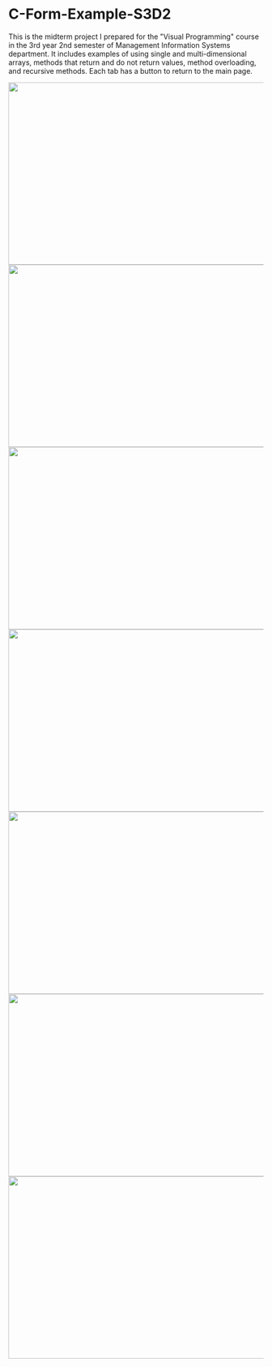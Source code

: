 # C-Form-Example-S3D2
This is the midterm project I prepared for the "Visual Programming" course in the 3rd year 2nd semester of Management Information Systems department. It includes examples of using single and multi-dimensional arrays, methods that return and do not return values, method overloading, and recursive methods. Each tab has a button to return to the main page.

<img src="https://user-images.githubusercontent.com/80430560/231911754-9f33f434-286b-4d4f-b832-326fcc8f458e.jpg" width="640" height="360">
<img src="https://user-images.githubusercontent.com/80430560/231911757-802b9f71-d1bd-4110-b5f5-77d90887e952.jpg" width="640" height="360">
<img src="https://user-images.githubusercontent.com/80430560/231911759-d6d03aa2-fb59-4774-831e-92d283160c7f.jpg" width="640" height="360">
<img src="https://user-images.githubusercontent.com/80430560/231911760-caf9c3e5-95a9-4902-bb3f-6f60d05c6a96.jpg" width="640" height="360">
<img src="https://user-images.githubusercontent.com/80430560/231911761-b3246a45-2023-4f54-88a0-09a68b0554bd.jpg" width="640" height="360">
<img src="https://user-images.githubusercontent.com/80430560/231911763-68f04c34-a3cc-4d27-99ef-8ada585b0a2c.jpg" width="640" height="360">
<img src="https://user-images.githubusercontent.com/80430560/231911764-919e7130-a5a9-4f4d-a59d-05aa3b00900d.jpg" width="640" height="360">


